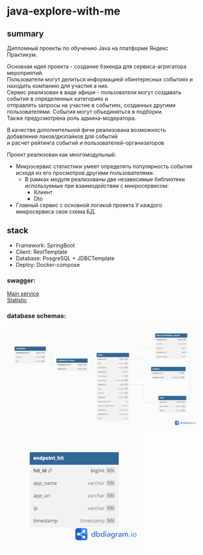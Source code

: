 # java-explore-with-me
## summary
Дипломный проекты по обучению Java на платформе Яндекс Практикум.  

Основная идея проекта - создание бэкенда для сервиса-агрегатора мероприятий.   
Пользователи могут делиться информацией обинтересных событиях и находить компанию для участия а них.  
Сервис реализован в виде афиши - пользователи могут создавать события в определенных категориях и   
отправлять запросы на участие в событиях, созданных другими пользователями. События могут объединяться в подборки.  
Также предусмотрена роль админа-модератора.  

В качестве дополнительной фичи реализована возможность добавления лаков/дизлайков для событий   
и расчет рейтинга событий и пользователей-организаторов

Проект реализован как многомодульный:
- Микросервис статистики умеет определять популярность события исходя из его просмотров другими пользователями.
  - В рамках модуля реализованы две независимые библиотеки используемые при взаимодействии с микросервисом:
    - Клиент 
    - Dto
- Главный сервис с основной логикой проекта
У каждого микросервиса своя схема БД.

## stack
- Framework: SpringBoot
- Client: RestTemplate
- Database: PosgreSQL + JDBCTemplate
- Deploy: Docker-compose

### swagger:  
[Main service](./ewm-main-service-spec.json)  
[Statistic](./ewm-stats-service-spec.json)

### database schemas:
![Main](./ewm-main.png)  
![Statistic](./ewm-stat.png)  